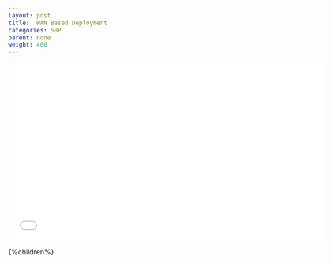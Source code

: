 ```yaml
---
layout: post
title:  WAN Based Deployment
categories: SBP
parent: none
weight: 400
---
```


<iframe width="640" height="360" src="//www.youtube.com/embed/V7rbbmWo3JU?feature=player_embedded" frameborder="0" allowfullscreen></iframe>

{%children%}
